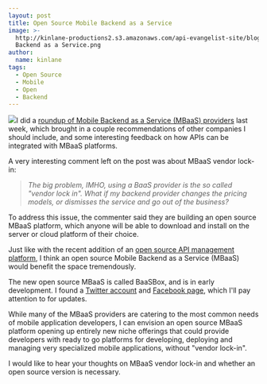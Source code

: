 ```yaml
---
layout: post
title: Open Source Mobile Backend as a Service
image: >-
  http://kinlane-productions2.s3.amazonaws.com/api-evangelist-site/blog/Mobile
  Backend as a Service.png
author:
  name: kinlane
tags:
  - Open Source
  - Mobile
  - Open
  - Backend
---
```

![](https://s3.amazonaws.com/kinlane-productions2/mobile-backend-as-a-service/Mobile+Backend+as+a+Service.png)I did a [roundup of Mobile Backend as a Service (MBaaS) providers](/2012/08/22/mobile-backend-as-a-service-roundup-and-the-future-of-web-apis/ "roundup of Mobile Backend as a Service (MBaaS) providers") last week, which brought in a couple recommendations of other companies I should include, and some interesting feedback on how APIs can be integrated with MBaaS platforms.

A very interesting comment left on the post was about MBaaS vendor lock-in:

> _The big problem, IMHO, using a BaaS provider is the so called "vendor lock in". What if my backend provider changes the pricing models, or dismisses the service and go out of the business?_

To address this issue, the commenter said they are building an open source MBaaS platform, which anyone will be able to download and install on the server or cloud platform of their choice.

Just like with the recent addition of an [open source API management platform](http://apievangelist.com/2012/06/19/the-100-open-source-api-platform-i-was-looking-for/ "open source api management platform"), I think an open source Mobile Backend as a Service (MBaaS) would benefit the space tremendously.

The new open source MBaaS is called BaaSBox, and is in early development. I found a [Twitter account](https://twitter.com/baasbox) and [Facebook page](http://www.facebook.com/BaasBox), which I'll pay attention to for updates.

While many of the MBaaS providers are catering to the most common needs of mobile application developers, I can envision an open source MBaaS platform opening up entirely new niche offerings that could provide developers with ready to go platforms for developing, deploying and managing very specialized mobile applications, without "vendor lock-in".  

I would like to hear your thoughts on MBaaS vendor lock-in and whether an open source version is necessary.